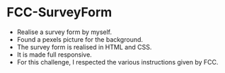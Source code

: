 # FCC-SurveyForm

- Realise a survey form by myself. 
- Found a pexels picture for the background. 
- The survey form is realised in HTML and CSS. 
- It is made full responsive. 
- For this challenge, I respected the various instructions given by FCC.
